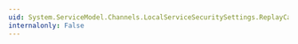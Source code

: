 ```yaml
---
uid: System.ServiceModel.Channels.LocalServiceSecuritySettings.ReplayCacheSize
internalonly: False
---
```

